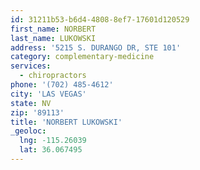```yaml
---
id: 31211b53-b6d4-4808-8ef7-17601d120529
first_name: NORBERT
last_name: LUKOWSKI
address: '5215 S. DURANGO DR, STE 101'
category: complementary-medicine
services:
  - chiropractors
phone: '(702) 485-4612'
city: 'LAS VEGAS'
state: NV
zip: '89113'
title: 'NORBERT LUKOWSKI'
_geoloc:
  lng: -115.26039
  lat: 36.067495
---
```

